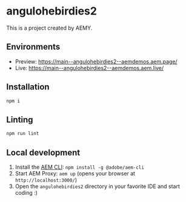 # angulohebirdies2

This is a project created by AEMY.

## Environments

- Preview: https://main--angulohebirdies2--aemdemos.aem.page/
- Live: https://main--angulohebirdies2--aemdemos.aem.live/

## Installation

```sh
npm i
```

## Linting

```sh
npm run lint
```

## Local development

1. Install the [AEM CLI](https://github.com/adobe/helix-cli): `npm install -g @adobe/aem-cli`
1. Start AEM Proxy: `aem up` (opens your browser at `http://localhost:3000/`)
1. Open the `angulohebirdies2` directory in your favorite IDE and start coding :)